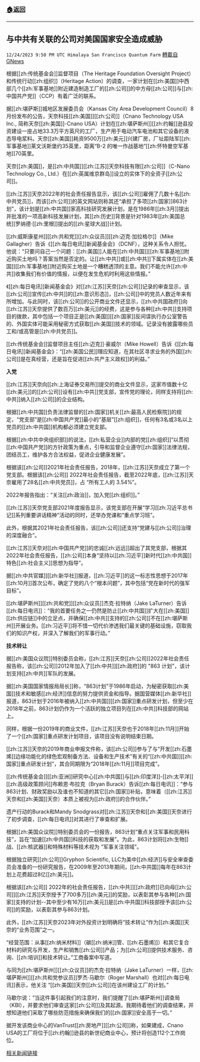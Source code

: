 ###  [:house:返回](README.md)
---


## 与中共有关联的公司对美国国家安全造成威胁
`12/24/2023 9:50 PM UTC Himalaya San Francisco Quantum Farm` [轉載自GNews](https://gnews.org/articles/2147655)

根据[[zh:传统基金会]]监督项目（The Heritage Foundation Oversight Project）和传统行动[[zh:组织]]（Heritage Action）的调查，一家计划在[[zh:美国]]中西部几个[[zh:军事基地]]附近建造制造工厂的[[zh:公司]]的中方母[[zh:公司]]与[[zh:中国共产党]]（CCP）有着广泛的联系。

据[[zh:堪萨斯]]城地区发展委员会（Kansas City Area Development Council）8 月份发布的公告，天奈科技[[zh:美国]][[zh:公司]]（Cnano Technology USA Inc., 简称天奈[[zh:美国]]-Cnano USA）计划在[[zh:堪萨斯州]][[zh:约翰]]逊县投资建设一座占地33.3万平方英尺的工厂，生产用于电动汽车电池和其它设备的液态导电浆料。天奈[[zh:美国]]耗资9500万[[zh:美元]]兴建厂房，厂址距陆军[[zh:军事基地]]莱文沃斯堡约35英里，距离“B-2 的唯一作战基地”[[zh:怀特曼空军基地]]70英里。

天奈[[zh:美国]]，是[[zh:中共国]][[zh:江苏]]天奈科技有限[[zh:公司]]（C-Nano Technology Co., Ltd.）在[[zh:英属维京群岛]]设立的实体下的全资子[[zh:公司]]。

[[zh:江苏]]天奈2022年的社会责任报告显示，该[[zh:公司]]雇佣了几数十名[[zh:中共党员]]，而该[[zh:公司]]的英文网站则称其还“承担了多项[[zh:国家]]863计划”，该计划是[[zh:中共国]]家高科技研究发展计划，是在1986年[[zh:3月]]提出并批准的一项高新科技发展计划，其[[zh:历史]]背景是针对1983年[[zh:美国总统]]罗纳德·[[zh:里根]]提出的[[zh:星球大战]]计划。

[[zh:威斯康星州]][[zh:共和党]][[zh:众议员]][[zh:迈克·加拉格尔]]（Mike Gallagher）告诉《[[zh:每日电讯]]新闻基金会》（DCNF），这种关系令人担忧。他说：“只要问自己一个问题：[[zh:美国]]人能在[[zh:中共国]][[zh:军事基地]]附近购买土地吗？答案当然是否定的。让[[zh:中共]]或[[zh:中共]]下属实体在[[zh:美国]][[zh:军事基地]]附近购买土地是一个糟糕透顶的主意。我们不能允许[[zh:中共]]收集我们有价值的情报，以便在发生危机时利用这些情报。”

《[[zh:每日电讯]]新闻基金会》对[[zh:江苏]]天奈[[zh:公司]]记录的审查显示，该[[zh:公司]]宣传[[zh:中共]]的[[zh:意识形态]]，[[zh:公司]]中的党员人数近年来有所增加。与此同时，该[[zh:公司]]的公开商业文件还显示，[[zh:中共国政府]]向[[zh:江苏]]天奈提供了数百万[[zh:美元]]的经费，这是参与各种[[zh:中共]]支持项目的拨款，其中包括一个项目正是[[zh:美国]][[zh:国家]]反间谍执行办公室警告的、外国实体可能采用秘密方式获取[[zh:美国]]技术的领域。记录没有披露哪些员工和/或高管是[[zh:中共党员]]。

[[zh:传统基金会]]监督项目主任[[zh:迈克]]·豪威尔（Mike Howell）告诉《[[zh:每日电讯]]新闻基金会》：“[[zh:美国公民]]理应知道，在其社区寻求业务的外国[[zh:公司]]是在真经营，还是旨在促进[[zh:共产主义政权]]的利益。”

**入党**

[[zh:江苏]]天奈向[[zh:上海证券交易所]]提交的商业文件显示，这家市值数十亿[[zh:美元]]的[[zh:公司]]设有[[zh:中共]]党支部，宣传党的理论，同样支持将[[zh:中共]]纳入[[zh:公司]]的企业结构。

根据[[zh:中共国]]负责法律监督的[[zh:国家]]机关[[zh:最高人民检察院]]的规定，“党支部”是[[zh:中国共产党]]最小的“基层”[[zh:组织]]，任何有3名或3名以上党员的[[zh:中共国]]机构都必须建立党支部。

根据[[zh:中共中央组织部]]的说法，[[zh:私营企业]]内部的党[[zh:组织]]“以贯彻[[zh:中国共产党]]的方针政策为重点，引导和监督企业遵守[[zh:国家]]法律法规，团结员工，维护各方合法权益，促进企业健康发展”。

根据该[[zh:公司]]2021年社会责任报告，2018年，[[zh:江苏]]天奈成立了第一个党支部。根据该[[zh:公司]] 2022年社会责任报告，截至2022年底，[[zh:江苏]]天奈雇用了28名[[zh:中共党员]]，占 “所有工人的 3.54%”。

2022年报告指出：“关注[[zh:政治]]，加入党[[zh:组织]]。”

[[zh:江苏]]天奈党支部2021年度报告显示，该党支部在开展“学习[[zh:习近平总书记]]系列重要讲话精神”活动的同时，还举办党课和“重点学习班”。

此外，根据其2021年社会责任报告，该[[zh:公司]]还支持“党建与[[zh:公司]]治理的深度融合”。

[[zh:江苏]]天奈对[[zh:中国共产党]]的忠诚[[zh:远远]]超出了其党支部，根据其2022年社会责任报告，[[zh:公司]]本身“坚持以[[zh:习近平]]新时代[[zh:中共国]]特色[[zh:社会主义]]思想为指导”。

据[[zh:中共官媒]][[zh:新华社]]报道，[[zh:习近平]]的这一标志性思想于2017年[[zh:10月]]首次公布，确定了党的八个“根本问题”，其中包括“党在新时代的强军目标”。

[[zh:堪萨斯州]][[zh:共和党]][[zh:众议员]]杰克·拉特纳（Jake LaTurner）告诉[[zh:每日电讯]]：“我的首要任务之一仍然是防止[[zh:中共国]]扩大在[[zh:美国]][[zh:供应链]]中的立足点，并确保[[zh:中共]]支持的[[zh:公司]]不在[[zh:堪萨斯州]]开展业务。[[zh:习近平]]将不惜一切代价渗透我们最关键的基础设施，窃取我们的知识产权，并深入了解我们的军事行动。”

**技术转让**

据[[zh:美国众议院]]特别委员会称，[[zh:江苏]]天奈[[zh:公司]]2022年社会责任报告称，该[[zh:公司]]2012年加入了[[zh:中共]][[zh:政府]]的 "863 计划"，该计划支持[[zh:中共]]军队的发展。

据[[zh:美国国家情报局局长]]称，“863计划”于1986年启动，为秘密获取[[zh:美国]]技术和敏感[[zh:经济]]信息的努力提供资金和指导。据国营媒体[[zh:新华社]]报道，863计划于2016年被纳入[[zh:中共国]][[zh:国家]]重点研发计划，但至少在2018年之前，863计划仍作为一个活跃的独立项目列在[[zh:中共]]科技部的网站上。

同样，根据一份2019年的商业文件，[[zh:江苏]]天奈也于2018年[[zh:11月]]开始了一个[[zh:国家]]重点研发计划项目，该项目没有说明结束日期。

[[zh:江苏]]天奈的2019年商业申报文件称，该[[zh:公司]]参与了与“开发[[zh:石墨烯]]边缘功能化的绿色宏观制备方法、设备和生产技术”有关的“[[zh:中共国]][[zh:国家]]重点研发计划”，其合同期限为“2018年[[zh:11月]]项目完成”。

[[zh:传统基金会]][[zh:亚洲]]研究中心[[zh:中共国]]与[[zh:印度洋]]-[[zh:太平洋]][[zh:高级政策顾问]]布赖恩·布拉克（Bryan Burack）告诉[[zh:每日电讯]]：“参与863计划、财政奖励以及谁也不知道的其它[[zh:国家]]补贴，意味着（[[zh:江苏]]天奈和[[zh:美国]]天奈）本质上被视为[[zh:政府]]的合作伙伴。”

遗产行动的Burack和Mandy Snodgrass对[[zh:江苏]]天奈和[[zh:美国]]天奈进行了初步调查，[[zh:每日电讯]]对其进行了审查和扩展。

根据[[zh:美国众议院]]特别委员会的一份报告，863计划“重点关注军事和民用科技”，旨在“加速[[zh:中共国]]科技的获取和发展”。为此，863计划将[[zh:生物]]战、[[zh:核武器]]和特殊材料等技术视为 “军事关注领域”。

根据独立研究[[zh:公司]]Gryphon Scientific, LLC为美中[[zh:经济]]与安全审查委员会准备的一份研究报告，在2009年至2013年期间，[[zh:中共国]]每年在863计划上花费超过8亿[[zh:美元]]。

根据该[[zh:公司]] 2022年的社会责任报告，[[zh:中共]][[zh:政府]]已向母[[zh:公司]][[zh:江苏]]天奈授予了700多万[[zh:美元]]的奖励，以表彰其参与各种[[zh:国家]]支持的计划--其中至少有16万[[zh:美元]]是[[zh:中共国]]科技部授予该[[zh:公司]]的奖励，以表彰其参与863计划。

此外，[[zh:江苏]]天奈2023年对外投资计划明确将“技术转让”作为[[zh:美国]]天奈的“业务范围”之一。

“经营范围：从事[[zh:纳米材料]]（碳[[zh:纳米]]管、[[zh:石墨烯]]）和其它复合材料的研究与开发，生产和销售[[zh:公司]]产品；为[[zh:公司]]提供技术服务、咨询、[[zh:培训]]和技术转让。”工商备案中写道。

与同为[[zh:堪萨斯州]][[zh:众议员]]的杰克·拉特纳（Jake LaTurner）一样，[[zh:堪萨斯州]][[zh:共和党参议员]]罗杰·马歇尔（Roger Marshall）也对[[zh:每日电讯]]表示，他关注 “[[zh:美国]]天奈[[zh:公司]]在该州建设工厂的计划。”

马歇尔说：“当这件事引起我们的注意时，我们提醒了[[zh:堪萨斯州]]调查局（KBI），并要求他们审查这家[[zh:公司]]及其起源。我期待着他们的调查结果，并想知道他们采取了哪些防范措施来确保我们的[[zh:国家]]安全高于一切。”

据开发该商业中心的VanTrust[[zh:房地产]][[zh:公司]]称，如果建成，Cnano USA的工厂将位于[[zh:约翰]]逊县的新世纪商业中心，预计将创造112个工作岗位。

[相关新闻链接](https://dailycaller.com/2023/12/22/ccp-military-facility-heartland-kansas/)
